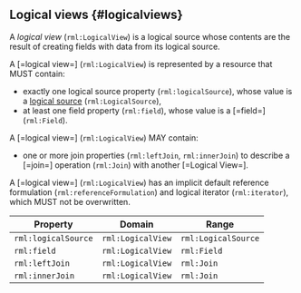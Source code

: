 ## Logical views {#logicalviews}

A <dfn>logical view</dfn> (`rml:LogicalView`) is a logical source whose contents are the result of creating fields with data from its logical source.

A [=logical view=] (`rml:LogicalView`) is represented by a resource that MUST contain:
- exactly one logical source property (`rml:logicalSource`), whose value is a [logical source](https://kg-construct.github.io/rml-io/spec/docs/#source-vocabulary) (`rml:LogicalSource`),
- at least one field property (`rml:field`), whose value is a [=field=] (`rml:Field`).

A [=logical view=] (`rml:LogicalView`) MAY contain:
- one or more join properties (`rml:leftJoin`, `rml:innerJoin`) to describe a [=join=] operation (`rml:Join`) with another [=Logical View=].

A [=logical view=] (`rml:LogicalView`) has an implicit default reference formulation (`rml:referenceFormulation`) and logical iterator (`rml:iterator`), which MUST not be overwritten. 

| Property             | Domain             | Range               |
|----------------------|--------------------|---------------------|
| `rml:logicalSource`  | `rml:LogicalView`  | `rml:LogicalSource` |
| `rml:field`          | `rml:LogicalView`  | `rml:Field`         |
| `rml:leftJoin`       | `rml:LogicalView`  | `rml:Join`          |
| `rml:innerJoin`      | `rml:LogicalView`  | `rml:Join`          |
